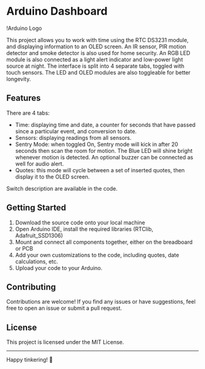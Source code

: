 # Arduino Dashboard

!Arduino Logo

This project allows you to work with time using the RTC DS3231 module, and displaying information to an OLED screen. An IR sensor, PIR motion detector and smoke detector is also used for home security. An RGB LED module is also connected as a light alert indicator and low-power light source at night. The interface is split into 4 separate tabs, toggled with touch sensors. The LED and OLED modules are also toggleable for better longevity.

## Features

There are 4 tabs:
- Time: displaying time and date, a counter for seconds that have passed since a particular event, and conversion to date.
- Sensors: displaying readings from all sensors.
- Sentry Mode: when toggled On, Sentry mode will kick in after 20 seconds then scan the room for motion. The Blue LED will shine bright whenever motion is detected. An optional buzzer can be connected as well for audio alert.
- Quotes: this mode will cycle between a set of inserted quotes, then display it to the OLED screen. 

Switch description are available in the code.

## Getting Started

1. Download the source code onto your local machine
2. Open Arduino IDE, install the required libraries (RTClib, Adafruit_SSD1306)
3. Mount and connect all components together, either on the breadboard or PCB
4. Add your own customizations to the code, including quotes, date calculations, etc.
5. Upload your code to your Arduino.


## Contributing

Contributions are welcome! If you find any issues or have suggestions, feel free to open an issue or submit a pull request.

## License

This project is licensed under the MIT License.

---

Happy tinkering! 🚀
